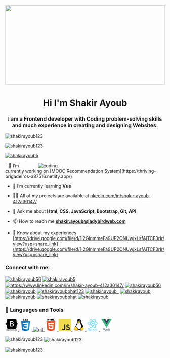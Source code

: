 <img width="100%" height="250" src="https://camo.githubusercontent.com/ee5e67e6657c89732a9610604b6e7d5f03f88a063a0fda2d03105b607b5fbc84/68747470733a2f2f7669736d652e636f2f626c6f672f77702d636f6e74656e742f75706c6f6164732f323031392f31302f616e696d617465642d70726573656e746174696f6e2d736f6674776172652d6865616465722d776964652e676966">
<h1 align="center">Hi I'm Shakir Ayoub</h1>
<h3 align="center">I am a Frontend developer with Coding
problem-solving skills and much experience in
creating and designing Websites.</h3>
<p align="left"> <img src="https://komarev.com/ghpvc/?username=shakirayoub123&label=Profile%20views&color=0e75b6&style=flat" alt="shakirayoub123" /> </p>

<p align="left"> <a href="https://github.com/ryo-ma/github-profile-trophy"><img src="https://github-profile-trophy.vercel.app/?username=shakirayoub123" alt="shakirayoub123" /></a> </p>

<p align="left"> <a href="https://twitter.com/shakirayoub5" target="blank"><img src="https://img.shields.io/twitter/follow/shakirayoub5?logo=twitter&style=for-the-badge" alt="shakirayoub5" /></a> </p>


<img  align="right" alt="coding" width="400" src="https://camo.githubusercontent.com/cae12fddd9d6982901d82580bdf321d81fb299141098ca1c2d4891870827bf17/68747470733a2f2f6d69726f2e6d656469756d2e636f6d2f6d61782f313336302f302a37513379765349765f7430696f4a2d5a2e676966">
- 🔭 I’m currently working on [MOOC Recommendation System](https://thriving-brigadeiros-a87516.netlify.app/)

- 🌱 I’m currently learning **Vue**

- 👨‍💻 All of my projects are available at [nkedin.com/in/shakir-ayoub-412a30147/](nkedin.com/in/shakir-ayoub-412a30147/)

- 💬 Ask me about **Html, CSS, JavaScript, Bootstrap, Git, API**

- 📫 How to reach me **shakir.ayoub@ladybirdweb.com**

- 📄 Know about my experiences [https://drive.google.com/file/d/1I2GlnmmeFa9UP2ONUwjxLsfAjTCF3rIr/view?usp=share_link](https://drive.google.com/file/d/1I2GlnmmeFa9UP2ONUwjxLsfAjTCF3rIr/view?usp=share_link)

<h3 align="left">Connect with me:</h3>
<p align="left">
<a href="https://codepen.io/shakirayoub56" target="blank"><img align="center" src="https://raw.githubusercontent.com/rahuldkjain/github-profile-readme-generator/master/src/images/icons/Social/codepen.svg" alt="shakirayoub56" height="30" width="40" /></a>
<a href="https://twitter.com/shakirayoub5" target="blank"><img align="center" src="https://raw.githubusercontent.com/rahuldkjain/github-profile-readme-generator/master/src/images/icons/Social/twitter.svg" alt="shakirayoub5" height="30" width="40" /></a>
<a href="https://linkedin.com/in/https://www.linkedin.com/in/shakir-ayoub-412a30147/" target="blank"><img align="center" src="https://raw.githubusercontent.com/rahuldkjain/github-profile-readme-generator/master/src/images/icons/Social/linked-in-alt.svg" alt="https://www.linkedin.com/in/shakir-ayoub-412a30147/" height="30" width="40" /></a>
<a href="https://stackoverflow.com/users/shakirayoub56" target="blank"><img align="center" src="https://raw.githubusercontent.com/rahuldkjain/github-profile-readme-generator/master/src/images/icons/Social/stack-overflow.svg" alt="shakirayoub56" height="30" width="40" /></a>
<a href="https://codesandbox.com/shakirayoub" target="blank"><img align="center" src="https://raw.githubusercontent.com/rahuldkjain/github-profile-readme-generator/master/src/images/icons/Social/codesandbox.svg" alt="shakirayoub" height="30" width="40" /></a>
<a href="https://fb.com/shakirayoubbhat123" target="blank"><img align="center" src="https://raw.githubusercontent.com/rahuldkjain/github-profile-readme-generator/master/src/images/icons/Social/facebook.svg" alt="shakirayoubbhat123" height="30" width="40" /></a>
<a href="https://instagram.com/shakir.ayoub_" target="blank"><img align="center" src="https://raw.githubusercontent.com/rahuldkjain/github-profile-readme-generator/master/src/images/icons/Social/instagram.svg" alt="shakir.ayoub_" height="30" width="40" /></a>
<a href="https://medium.com/shakirayoub" target="blank"><img align="center" src="https://raw.githubusercontent.com/rahuldkjain/github-profile-readme-generator/master/src/images/icons/Social/medium.svg" alt="shakirayoub" height="30" width="40" /></a>
<a href="https://www.youtube.com/c/shakirayoub" target="blank"><img align="center" src="https://raw.githubusercontent.com/rahuldkjain/github-profile-readme-generator/master/src/images/icons/Social/youtube.svg" alt="shakirayoub" height="30" width="40" /></a>
<a href="https://www.hackerrank.com/shakirayoubbhat" target="blank"><img align="center" src="https://raw.githubusercontent.com/rahuldkjain/github-profile-readme-generator/master/src/images/icons/Social/hackerrank.svg" alt="shakirayoubbhat" height="30" width="40" /></a>
<a href="https://www.leetcode.com/shakirayoub" target="blank"><img align="center" src="https://raw.githubusercontent.com/rahuldkjain/github-profile-readme-generator/master/src/images/icons/Social/leet-code.svg" alt="shakirayoub" height="30" width="40" /></a>
</p>

### 🧰 Languages and Tools
<p align="left"> <a href="https://getbootstrap.com" target="_blank" rel="noreferrer"> <img src="https://raw.githubusercontent.com/devicons/devicon/master/icons/bootstrap/bootstrap-plain-wordmark.svg" alt="bootstrap" width="40" height="40"/> </a> <a href="https://www.w3schools.com/css/" target="_blank" rel="noreferrer"> <img src="https://raw.githubusercontent.com/devicons/devicon/master/icons/css3/css3-original-wordmark.svg" alt="css3" width="40" height="40"/> </a> <a href="https://git-scm.com/" target="_blank" rel="noreferrer"> <img src="https://www.vectorlogo.zone/logos/git-scm/git-scm-icon.svg" alt="git" width="40" height="40"/> </a> <a href="https://www.w3.org/html/" target="_blank" rel="noreferrer"> <img src="https://raw.githubusercontent.com/devicons/devicon/master/icons/html5/html5-original-wordmark.svg" alt="html5" width="40" height="40"/> </a> <a href="https://developer.mozilla.org/en-US/docs/Web/JavaScript" target="_blank" rel="noreferrer"> <img src="https://raw.githubusercontent.com/devicons/devicon/master/icons/javascript/javascript-original.svg" alt="javascript" width="40" height="40"/> </a> <a href="https://www.linux.org/" target="_blank" rel="noreferrer"> <img src="https://raw.githubusercontent.com/devicons/devicon/master/icons/linux/linux-original.svg" alt="linux" width="40" height="40"/> </a> <a href="https://reactjs.org/" target="_blank" rel="noreferrer"> <img src="https://raw.githubusercontent.com/devicons/devicon/master/icons/react/react-original-wordmark.svg" alt="react" width="40" height="40"/> </a> <a href="https://vuejs.org/" target="_blank" rel="noreferrer"> <img src="https://raw.githubusercontent.com/devicons/devicon/master/icons/vuejs/vuejs-original-wordmark.svg" alt="vuejs" width="40" height="40"/> </a> </p>

<p><img align="left" src="https://github-readme-stats.vercel.app/api/top-langs?username=shakirayoub123&show_icons=true&locale=en&layout=compact" alt="shakirayoub123" /></p>

<p>&nbsp;<img align="center" src="https://github-readme-stats.vercel.app/api?username=shakirayoub123&show_icons=true&locale=en" alt="shakirayoub123" /></p>

<p><img align="center" src="https://github-readme-streak-stats.herokuapp.com/?user=shakirayoub123&" alt="shakirayoub123" /></p>
